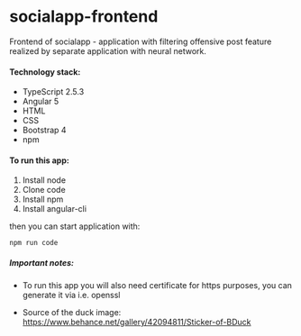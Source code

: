 # socialapp-frontend

Frontend of socialapp - application with filtering offensive post feature realized by
separate application with neural network.

#### Technology stack:

* TypeScript 2.5.3
* Angular 5
* HTML
* CSS
* Bootstrap 4
* npm

#### To run this app:
1) Install node
2) Clone code
3) Install npm
4) Install angular-cli

then you can start application with:

```
npm run code
```

##### Important notes:

* To run this app you will also need certificate for https purposes, you can generate it via i.e. openssl

* Source of the duck image: https://www.behance.net/gallery/42094811/Sticker-of-BDuck
